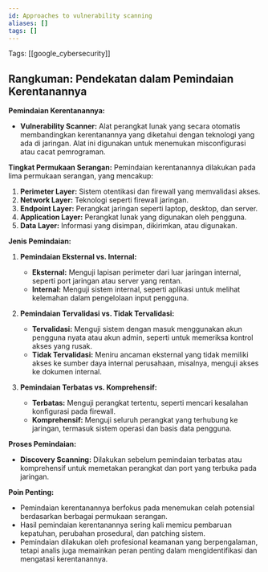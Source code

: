 ```yaml
---
id: Approaches to vulnerability scanning
aliases: []
tags: []
---
```


Tags: [[google_cybersecurity]]

## Rangkuman: Pendekatan dalam Pemindaian Kerentanannya

**Pemindaian Kerentanannya:**
- **Vulnerability Scanner:** Alat perangkat lunak yang secara otomatis membandingkan kerentanannya yang diketahui dengan teknologi yang ada di jaringan. Alat ini digunakan untuk menemukan misconfigurasi atau cacat pemrograman.

**Tingkat Permukaan Serangan:**
Pemindaian kerentanannya dilakukan pada lima permukaan serangan, yang mencakup:
1. **Perimeter Layer:** Sistem otentikasi dan firewall yang memvalidasi akses.
2. **Network Layer:** Teknologi seperti firewall jaringan.
3. **Endpoint Layer:** Perangkat jaringan seperti laptop, desktop, dan server.
4. **Application Layer:** Perangkat lunak yang digunakan oleh pengguna.
5. **Data Layer:** Informasi yang disimpan, dikirimkan, atau digunakan.

**Jenis Pemindaian:**
1. **Pemindaian Eksternal vs. Internal:**
   - **Eksternal:** Menguji lapisan perimeter dari luar jaringan internal, seperti port jaringan atau server yang rentan.
   - **Internal:** Menguji sistem internal, seperti aplikasi untuk melihat kelemahan dalam pengelolaan input pengguna.

2. **Pemindaian Tervalidasi vs. Tidak Tervalidasi:**
   - **Tervalidasi:** Menguji sistem dengan masuk menggunakan akun pengguna nyata atau akun admin, seperti untuk memeriksa kontrol akses yang rusak.
   - **Tidak Tervalidasi:** Meniru ancaman eksternal yang tidak memiliki akses ke sumber daya internal perusahaan, misalnya, menguji akses ke dokumen internal.

3. **Pemindaian Terbatas vs. Komprehensif:**
   - **Terbatas:** Menguji perangkat tertentu, seperti mencari kesalahan konfigurasi pada firewall.
   - **Komprehensif:** Menguji seluruh perangkat yang terhubung ke jaringan, termasuk sistem operasi dan basis data pengguna.

**Proses Pemindaian:**
- **Discovery Scanning:** Dilakukan sebelum pemindaian terbatas atau komprehensif untuk memetakan perangkat dan port yang terbuka pada jaringan.

**Poin Penting:**
- Pemindaian kerentanannya berfokus pada menemukan celah potensial berdasarkan berbagai permukaan serangan.
- Hasil pemindaian kerentanannya sering kali memicu pembaruan kepatuhan, perubahan prosedural, dan patching sistem.
- Pemindaian dilakukan oleh profesional keamanan yang berpengalaman, tetapi analis juga memainkan peran penting dalam mengidentifikasi dan mengatasi kerentanannya.

